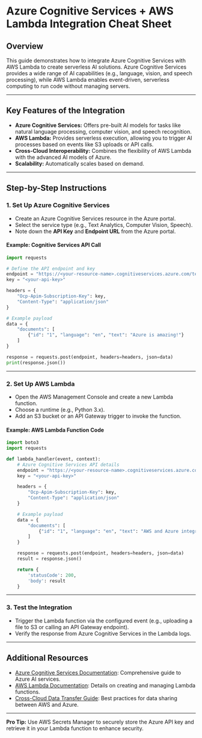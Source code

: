 # Azure Cognitive Services + AWS Lambda Integration Cheat Sheet

## Overview
This guide demonstrates how to integrate Azure Cognitive Services with AWS Lambda to create serverless AI solutions. Azure Cognitive Services provides a wide range of AI capabilities (e.g., language, vision, and speech processing), while AWS Lambda enables event-driven, serverless computing to run code without managing servers.

---

## Key Features of the Integration
- **Azure Cognitive Services:** Offers pre-built AI models for tasks like natural language processing, computer vision, and speech recognition.
- **AWS Lambda:** Provides serverless execution, allowing you to trigger AI processes based on events like S3 uploads or API calls.
- **Cross-Cloud Interoperability:** Combines the flexibility of AWS Lambda with the advanced AI models of Azure.
- **Scalability:** Automatically scales based on demand.

---

## Step-by-Step Instructions

### 1. Set Up Azure Cognitive Services
- Create an Azure Cognitive Services resource in the Azure portal.
- Select the service type (e.g., Text Analytics, Computer Vision, Speech).
- Note down the **API Key** and **Endpoint URL** from the Azure portal.

#### Example: Cognitive Services API Call
```python
import requests

# Define the API endpoint and key
endpoint = "https://<your-resource-name>.cognitiveservices.azure.com/text/analytics/v3.0/sentiment"
key = "<your-api-key>"

headers = {
    "Ocp-Apim-Subscription-Key": key,
    "Content-Type": "application/json"
}

# Example payload
data = {
    "documents": [
        {"id": "1", "language": "en", "text": "Azure is amazing!"}
    ]
}

response = requests.post(endpoint, headers=headers, json=data)
print(response.json())
```

---

### 2. Set Up AWS Lambda
- Open the AWS Management Console and create a new Lambda function.
- Choose a runtime (e.g., Python 3.x).
- Add an S3 bucket or an API Gateway trigger to invoke the function.

#### Example: AWS Lambda Function Code
```python
import boto3
import requests

def lambda_handler(event, context):
    # Azure Cognitive Services API details
    endpoint = "https://<your-resource-name>.cognitiveservices.azure.com/text/analytics/v3.0/sentiment"
    key = "<your-api-key>"

    headers = {
        "Ocp-Apim-Subscription-Key": key,
        "Content-Type": "application/json"
    }

    # Example payload
    data = {
        "documents": [
            {"id": "1", "language": "en", "text": "AWS and Azure integration is powerful!"}
        ]
    }

    response = requests.post(endpoint, headers=headers, json=data)
    result = response.json()

    return {
        'statusCode': 200,
        'body': result
    }
```

---

### 3. Test the Integration
- Trigger the Lambda function via the configured event (e.g., uploading a file to S3 or calling an API Gateway endpoint).
- Verify the response from Azure Cognitive Services in the Lambda logs.

---

## Additional Resources
- [Azure Cognitive Services Documentation](https://learn.microsoft.com/en-us/azure/cognitive-services/): Comprehensive guide to Azure AI services.
- [AWS Lambda Documentation](https://docs.aws.amazon.com/lambda/): Details on creating and managing Lambda functions.
- [Cross-Cloud Data Transfer Guide](https://docs.aws.amazon.com/solutions/latest/cross-cloud-data-transfer/): Best practices for data sharing between AWS and Azure.

---

**Pro Tip:** Use AWS Secrets Manager to securely store the Azure API key and retrieve it in your Lambda function to enhance security.
